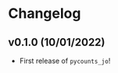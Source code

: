 # Changelog

<!--next-version-placeholder-->

## v0.1.0 (10/01/2022)

- First release of `pycounts_jo`!